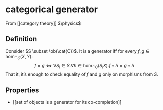 # categorical generator
From [[category theory]]
$\physics$
## Definition
Consider $S \subset \ob(\cat{C})$. It is a generator iff for every $f, g \in \hom_{\cat{C}}(X, Y)$:
$$f = g \iff \forall S_{i} \in S. \forall h \in \hom_{\cat{C}}(S_{i} X). f \circ h = g \circ h$$
That it, it’s enough to check equality of $f$ and $g$ only on morphisms from $S$.

## Properties
- [[set of objects is a generator for its co-completion]]
